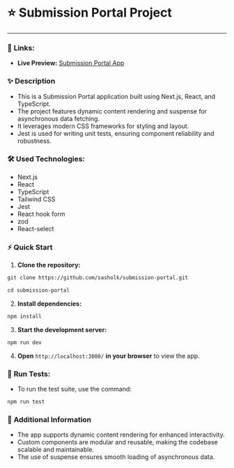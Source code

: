 # ⭐ Submission Portal Project
---

### 🔗 **Links:**

- **Live Preview:** [Submission Portal App](https://submission-portal-delta.vercel.app/)

### ✨ **Description**

- This is a Submission Portal application built using Next.js, React, and TypeScript.
- The project features dynamic content rendering and suspense for asynchronous data fetching.
- It leverages modern CSS frameworks for styling and layout.
- Jest is used for writing unit tests, ensuring component reliability and robustness.

### 🛠️ **Used Technologies:**

- Next.js
- React
- TypeScript
- Tailwind CSS
- Jest
- React hook form
- zod
- React-select

### ⚡ **Quick Start**

1. **Clone the repository:**

```bash
git clone https://github.com/sasholk/submission-portal.git
```

```bash
cd submission-portal
```

2. **Install dependencies:**

```bash
npm install
```

3. **Start the development server:**

```bash
npm run dev
```

4. **Open** `http://localhost:3000/` **in your browser** to view the app.

### 🧪 **Run Tests:**

- To run the test suite, use the command:

```bash
npm run test
```

### 💬 **Additional Information**

- The app supports dynamic content rendering for enhanced interactivity.
- Custom components are modular and reusable, making the codebase scalable and maintainable.
- The use of suspense ensures smooth loading of asynchronous data.
